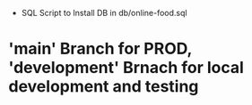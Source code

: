 * SQL Script to Install DB in db/online-food.sql

# 'main' Branch for PROD, 'development' Brnach for local development and testing